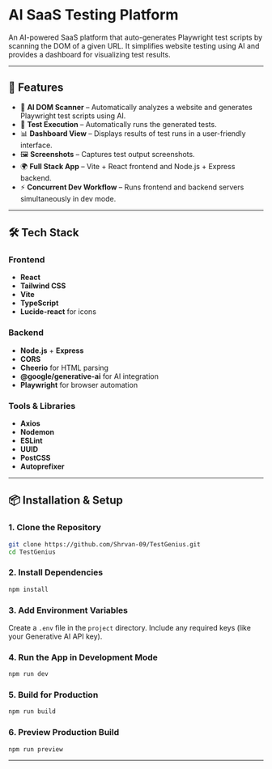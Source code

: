 
# AI SaaS Testing Platform

An AI-powered SaaS platform that auto-generates Playwright test scripts by scanning the DOM of a given URL. It simplifies website testing using AI and provides a dashboard for visualizing test results.

---

## 🚀 Features

- 🧠 **AI DOM Scanner** – Automatically analyzes a website and generates Playwright test scripts using AI.
- 🎯 **Test Execution** – Automatically runs the generated tests.
- 📊 **Dashboard View** – Displays results of test runs in a user-friendly interface.
- 🖼️ **Screenshots** – Captures test output screenshots.
- 🌍 **Full Stack App** – Vite + React frontend and Node.js + Express backend.
- ⚡ **Concurrent Dev Workflow** – Runs frontend and backend servers simultaneously in dev mode.

---

## 🛠️ Tech Stack

### Frontend
- **React**
- **Tailwind CSS**
- **Vite**
- **TypeScript**
- **Lucide-react** for icons

### Backend
- **Node.js** + **Express**
- **CORS**
- **Cheerio** for HTML parsing
- **@google/generative-ai** for AI integration
- **Playwright** for browser automation

### Tools & Libraries
- **Axios**
- **Nodemon**
- **ESLint**
- **UUID**
- **PostCSS**
- **Autoprefixer**

---

## 📦 Installation & Setup

### 1. Clone the Repository
```bash
git clone https://github.com/Shrvan-09/TestGenius.git
cd TestGenius
```

### 2. Install Dependencies
```bash
npm install
```

### 3. Add Environment Variables
Create a `.env` file in the `project` directory. Include any required keys (like your Generative AI API key).

### 4. Run the App in Development Mode
```bash
npm run dev
```

### 5. Build for Production
```bash
npm run build
```

### 6. Preview Production Build
```bash
npm run preview
```

---
